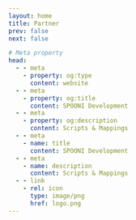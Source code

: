 ```yaml
---
layout: home
title: Partner
prev: false
next: false

# Meta property
head:
  - - meta
    - property: og:type
      content: website
  - - meta
    - property: og:title
      content: SPOONI Development
  - - meta
    - property: og:description
      content: Scripts & Mappings
  - - meta
    - name: title
      content: SPOONI Development
  - - meta
    - name: description
      content: Scripts & Mappings
  - - link
    - rel: icon
      type: image/png
      href: logo.png
---
```


<script setup>
import {
  VPTeamPage,
  VPTeamPageTitle,
  VPTeamMembers,
  VPTeamPageSection
} from 'vitepress/theme'

const discord = [
    {
        avatar: 'user.png',
        name: 'Discord Partner',
        title: '...',
        links: [
            { icon: 'discord', link: 'https://discord.gg/spooni' },
        ]
    },
    {
        avatar: 'user.png',
        name: 'Discord Partner',
        title: '...',
        links: [
            { icon: 'discord', link: 'https://discord.gg/spooni' },
        ]
    },
    {
        avatar: 'user.png',
        name: 'Discord Partner',
        title: '...',
        links: [
            { icon: 'discord', link: 'https://discord.gg/spooni' },
        ]
    },
]

const streamer = [
    {
        avatar: 'user.png',
        name: 'Streamer Name',
        title: '...',
        links: [
            { icon: 'discord', link: 'https://discord.gg/spooni' },
        ]
    },
    {
        avatar: 'user.png',
        name: 'Streamer Name',
        title: '...',
        links: [
            { icon: 'discord', link: 'https://discord.gg/spooni' },
        ]
    },
    {
        avatar: 'user.png',
        name: 'Streamer Name',
        title: '...',
        links: [
            { icon: 'discord', link: 'https://discord.gg/spooni' },
        ]
    },
]

</script>

<VPTeamPage>
  <VPTeamPageTitle>
    <template #title>Our Partner</template>
    <template #lead></template>
  </VPTeamPageTitle>

<VPTeamPageSection>
    <template #title>Discord Partner</template>
    <template #lead></template>
    <template #members>
     <VPTeamMembers size="medium" :members="discord" />
    </template>
</VPTeamPageSection>

<VPTeamPageSection>
    <template #title>Streamer Partner</template>
    <template #lead></template>
    <template #members>
     <VPTeamMembers size="medium" :members="streamer" />
    </template>
</VPTeamPageSection>
</VPTeamPage>